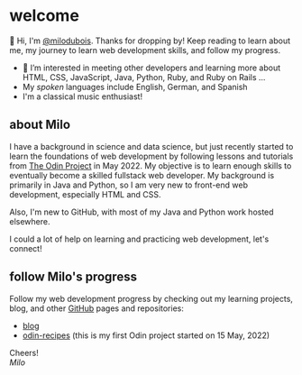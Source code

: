 # welcome

👋 Hi, I'm [@milodubois](https://github.com/milodubois). Thanks for dropping by! Keep reading to learn about me, my journey to learn web development skills, and follow my progress.

- 👀 I’m interested in meeting other developers and learning more about HTML, CSS, JavaScript, Java, Python, Ruby, and Ruby on Rails ...
- My *spoken* languages include English, German, and Spanish
- I'm a classical music enthusiast!

## about Milo

I have a background in science and data science, but just recently started to learn the foundations of web development by following lessons and tutorials from [The Odin Project](https://www.theodinproject.com) in May 2022. My objective is to learn enough skills to eventually become a skilled fullstack web developer.  My background is primarily in Java and Python, so I am very new to front-end web development, especially HTML and CSS.

Also, I'm new to GitHub, with most of my Java and Python work hosted elsewhere.

I could a lot of help on learning and practicing web development, let's connect!

## follow Milo's progress

Follow my web development progress by checking out my learning projects, blog, and other [GitHub](https://github.com/milodubois) pages and repositories:
* [blog](https://milodubois.github.io)
* [odin-recipes](https://milodubois.github.io/odin-recipes) (this is my first Odin project started on 15 May, 2022)

Cheers!  
*Milo*
